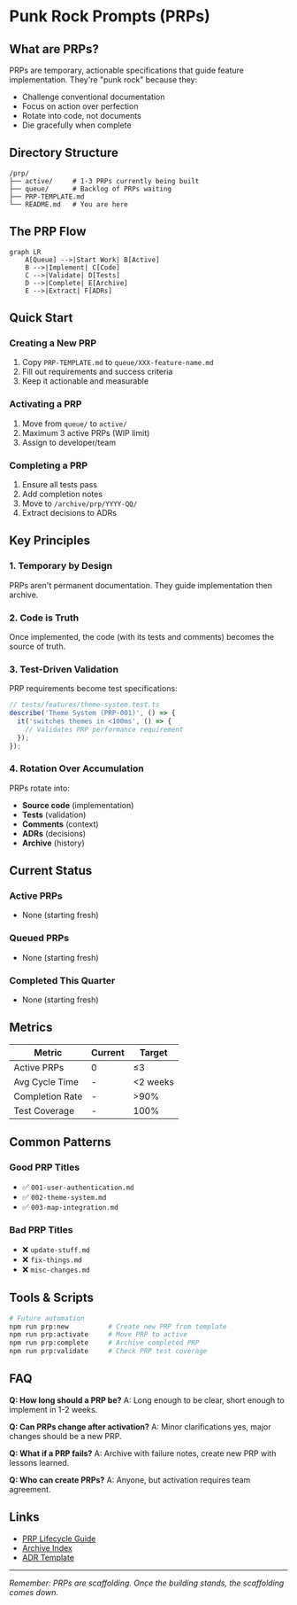 # Punk Rock Prompts (PRPs)

## What are PRPs?
PRPs are temporary, actionable specifications that guide feature implementation. They're "punk rock" because they:
- Challenge conventional documentation
- Focus on action over perfection  
- Rotate into code, not documents
- Die gracefully when complete

## Directory Structure

```
/prp/
├── active/     # 1-3 PRPs currently being built
├── queue/      # Backlog of PRPs waiting
├── PRP-TEMPLATE.md
└── README.md   # You are here
```

## The PRP Flow

```mermaid
graph LR
    A[Queue] -->|Start Work| B[Active]
    B -->|Implement| C[Code]
    C -->|Validate| D[Tests]
    D -->|Complete| E[Archive]
    E -->|Extract| F[ADRs]
```

## Quick Start

### Creating a New PRP
1. Copy `PRP-TEMPLATE.md` to `queue/XXX-feature-name.md`
2. Fill out requirements and success criteria
3. Keep it actionable and measurable

### Activating a PRP
1. Move from `queue/` to `active/`
2. Maximum 3 active PRPs (WIP limit)
3. Assign to developer/team

### Completing a PRP
1. Ensure all tests pass
2. Add completion notes
3. Move to `/archive/prp/YYYY-QQ/`
4. Extract decisions to ADRs

## Key Principles

### 1. Temporary by Design
PRPs aren't permanent documentation. They guide implementation then archive.

### 2. Code is Truth
Once implemented, the code (with its tests and comments) becomes the source of truth.

### 3. Test-Driven Validation
PRP requirements become test specifications:

```typescript
// tests/features/theme-system.test.ts
describe('Theme System (PRP-001)', () => {
  it('switches themes in <100ms', () => {
    // Validates PRP performance requirement
  });
});
```

### 4. Rotation Over Accumulation
PRPs rotate into:
- **Source code** (implementation)
- **Tests** (validation)
- **Comments** (context)
- **ADRs** (decisions)
- **Archive** (history)

## Current Status

### Active PRPs
- None (starting fresh)

### Queued PRPs
- None (starting fresh)

### Completed This Quarter
- None (starting fresh)

## Metrics

| Metric | Current | Target |
|--------|---------|--------|
| Active PRPs | 0 | ≤3 |
| Avg Cycle Time | - | <2 weeks |
| Completion Rate | - | >90% |
| Test Coverage | - | 100% |

## Common Patterns

### Good PRP Titles
- ✅ `001-user-authentication.md`
- ✅ `002-theme-system.md`
- ✅ `003-map-integration.md`

### Bad PRP Titles
- ❌ `update-stuff.md`
- ❌ `fix-things.md`
- ❌ `misc-changes.md`

## Tools & Scripts

```bash
# Future automation
npm run prp:new          # Create new PRP from template
npm run prp:activate     # Move PRP to active
npm run prp:complete     # Archive completed PRP
npm run prp:validate     # Check PRP test coverage
```

## FAQ

**Q: How long should a PRP be?**
A: Long enough to be clear, short enough to implement in 1-2 weeks.

**Q: Can PRPs change after activation?**
A: Minor clarifications yes, major changes should be a new PRP.

**Q: What if a PRP fails?**
A: Archive with failure notes, create new PRP with lessons learned.

**Q: Who can create PRPs?**
A: Anyone, but activation requires team agreement.

## Links

- [PRP Lifecycle Guide](../PRP_LIFECYCLE.md)
- [Archive Index](../archive/INDEX.md)
- [ADR Template](../decisions/ADR-TEMPLATE.md)

---

*Remember: PRPs are scaffolding. Once the building stands, the scaffolding comes down.*